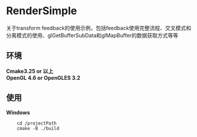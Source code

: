 # RenderSimple
关于transform feedback的使用示例，包括feedback使用完整流程、交叉模式和分离模式的使用、glGetBufferSubData和glMapBuffer的数据获取方式等等

## 环境
**Cmake3.25 or 以上**  
**OpenGL 4.6 or OpenGLES 3.2**

## 使用
**Windows**
```    
    cd /projectPath
    cmake -B ./build